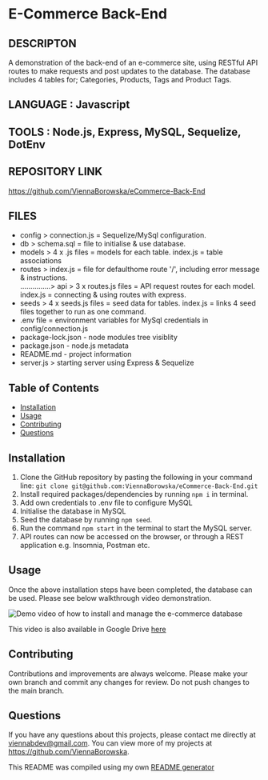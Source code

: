 # E-Commerce Back-End

## DESCRIPTON

A demonstration of the back-end of an e-commerce site, using RESTful API routes to make requests and post updates to the database.
The database includes 4 tables for; Categories, Products, Tags and Product Tags.

## LANGUAGE : Javascript

## TOOLS : Node.js, Express, MySQL, Sequelize, DotEnv

## REPOSITORY LINK

https://github.com/ViennaBorowska/eCommerce-Back-End

## FILES

- config > connection.js = Sequelize/MySql configuration.
- db > schema.sql = file to initialise & use database.
- models > 4 x .js files = models for each table. index.js = table associations
- routes > index.js = file for defaulthome route '/', including error message & instructions.<br />
  ...............> api > 3 x routes.js files = API request routes for each model. index.js = connecting & using routes with express.
- seeds > 4 x seeds.js files = seed data for tables. index.js = links 4 seed files together to run as one command.
- .env file = environment variables for MySql credentials in config/connection.js
- package-lock.json - node modules tree visiblity
- package.json - node.js metadata
- README.md - project information
- server.js > starting server using Express & Sequelize

## Table of Contents

- [Installation](#installation)
- [Usage](#usage)
- [Contributing](#contributing)
- [Questions](#questions)

## Installation

1. Clone the GitHub repository by pasting the following in your command line: `git clone git@github.com:ViennaBorowska/eCommerce-Back-End.git`
2. Install required packages/dependencies by running `npm i` in terminal.
3. Add own credentials to .env file to configure MySQL
4. Initialise the database in MySQL
5. Seed the database by running `npm seed`.
6. Run the command `npm start` in the terminal to start the MySQL server.
7. API routes can now be accessed on the browser, or through a REST application e.g. Insomnia, Postman etc.

## Usage

Once the above installation steps have been completed, the database can be used.
Please see below walkthrough video demonstration.

<img src="/assets/project-demo.avi" alt="Demo video of how to install and manage the e-commerce database">

This video is also available in Google Drive [here](https://drive.google.com/file/d/1Zhifm-4x_kxB40LBX7Kj_4KyXtXZsbAz/view?usp=sharing)

## Contributing

Contributions and improvements are always welcome. Please make your own branch and commit any changes for review. Do not push changes to the main branch.

## Questions

If you have any questions about this projects, please contact me directly at viennabdev@gmail.com. You can view more of my projects at https://github.com/ViennaBorowska.

This README was compiled using my own [README generator](https://github.com/ViennaBorowska/ReadMe-Generator)
